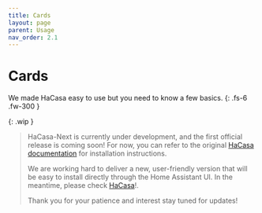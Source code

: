 ```yaml
---
title: Cards
layout: page
parent: Usage
nav_order: 2.1
---
```


# Cards
We made HaCasa easy to use but you need to know a few basics. 
{: .fs-6 .fw-300 }

{: .wip }
> HaCasa-Next is currently under development, and the first official release is coming soon!
> For now, you can refer to the original [HaCasa documentation](https://damianeickhoff.github.io/HaCasa/docs/installation/) for installation instructions.
>
> We are working hard to deliver a new, user-friendly version that will be easy to install directly through the Home Assistant UI.
> In the meantime, please check [HaCasa](https://github.com/damianeickhoff/HaCasa)!.
>
>Thank you for your patience and interest stay tuned for updates!